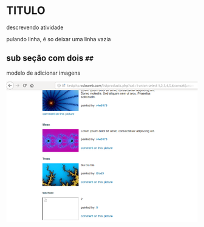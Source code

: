 # TITULO

descrevendo atividade

pulando linha, é so deixar uma linha vazia

## sub seção com dois `##`

modelo de adicionar imagens

![img1](img/01.png)

